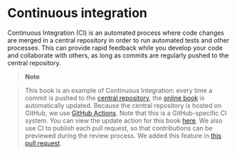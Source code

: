 # Continuous integration

Continuous Integration (CI) is an automated process where code changes are merged in a central repository in order to run automated tests and other processes.
This can provide rapid feedback while you develop your code and collaborate with others, as long as commits are regularly pushed to the central repository.

> **Note**

> This book is an example of Continuous Integration: every time a commit is pushed to the [central repository](https://github.com/robmoss/git-is-my-lab-book), the [online book](https://git-is-my-lab-book.net/) is automatically updated.
Because the central repository is hosted on GitHub, we use [GitHub Actions](https://docs.github.com/en/actions/quickstart). Note that this is a GitHub-specific CI system.
You can view the update action for this book [here](https://github.com/robmoss/git-is-my-lab-book/blob/master/.github/workflows/deploy.yml).
We also use CI to publish each pull request, so that contributions can be previewed during the review process.
We added this feature in [this pull request](https://github.com/robmoss/git-is-my-lab-book/pull/26).

